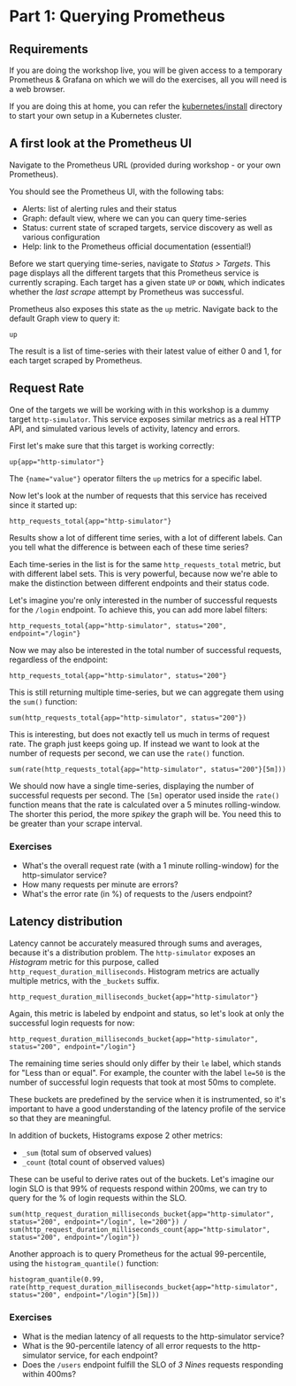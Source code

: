 # Part 1: Querying Prometheus

## Requirements

If you are doing the workshop live, you will be given access to a temporary Prometheus & Grafana on which we will do the exercises, all you will need is a web browser.
 
If you are doing this at home, you can refer the [kubernetes/install](kubernetes/install) directory to start your own setup in a Kubernetes cluster.

## A first look at the Prometheus UI

Navigate to the Prometheus URL (provided during workshop - or your own Prometheus).

You should see the Prometheus UI, with the following tabs:
- Alerts: list of alerting rules and their status
- Graph: default view, where we can you can query time-series
- Status: current state of scraped targets, service discovery as well as various configuration
- Help: link to the Prometheus official documentation (essential!)

Before we start querying time-series, navigate to _Status > Targets_. This page displays all the different targets that this Prometheus service is currently scraping. Each target has a given state `UP` or `DOWN`, which indicates whether the _last scrape_ attempt by Prometheus was successful.

Prometheus also exposes this state as the `up` metric. Navigate back to the default Graph view to query it:

    up

The result is a list of time-series with their latest value of either 0 and 1, for each target scraped by Prometheus.

## Request Rate

One of the targets we will be working with in this workshop is a dummy target `http-simulator`. This service exposes similar metrics as a real HTTP API, and simulated various levels of activity, latency and errors.

First let's make sure that this target is working correctly:

    up{app="http-simulator"}
    
The `{name="value"}` operator filters the `up` metrics for a specific label.

Now let's look at the number of requests that this service has received since it started up:

    http_requests_total{app="http-simulator"}

Results show a lot of different time series, with a lot of different labels. Can you tell what the difference is between each of these time series?

Each time-series in the list is for the same `http_requests_total` metric, but with different label sets. This is very powerful, because now we're able to make the distinction between different endpoints and their status code.

Let's imagine you're only interested in the number of successful requests for the `/login` endpoint. To achieve this, you can add more label filters:

    http_requests_total{app="http-simulator", status="200", endpoint="/login"}

Now we may also be interested in the total number of successful requests, regardless of the endpoint:

    http_requests_total{app="http-simulator", status="200"}

This is still returning multiple time-series, but we can aggregate them using the `sum()` function:

    sum(http_requests_total{app="http-simulator", status="200"})

This is interesting, but does not exactly tell us much in terms of request rate. The graph just keeps going up. If instead we want to look at the number of requests per second, we can use the `rate()` function.

    sum(rate(http_requests_total{app="http-simulator", status="200"}[5m]))

We should now have a single time-series, displaying the number of successful requests per second. The `[5m]` operator used inside the `rate()` function means that the rate is calculated over a 5 minutes rolling-window. The shorter this period, the more _spikey_ the graph will be. You need this to be greater than your scrape interval.

### Exercises

- What's the overall request rate (with a 1 minute rolling-window) for the http-simulator service?
- How many requests per minute are errors?
- What's the error rate (in %) of requests to the /users endpoint?

## Latency distribution

Latency cannot be accurately measured through sums and averages, because it's a distribution problem. The `http-simulator` exposes an _Histogram_ metric for this purpose, called `http_request_duration_milliseconds`. Histogram metrics are actually multiple metrics, with the `_buckets` suffix.

    http_request_duration_milliseconds_bucket{app="http-simulator"}

Again, this metric is labeled by endpoint and status, so let's look at only the successful login requests for now:

    http_request_duration_milliseconds_bucket{app="http-simulator", status="200", endpoint="/login"}

The remaining time series should only differ by their `le` label, which stands for "Less than or equal". For example, the counter with the label `le=50` is the number of successful login requests that took at most 50ms to complete.

These buckets are predefined by the service when it is instrumented, so it's important to have a good understanding of the latency profile of the service so that they are meaningful.

In addition of buckets, Histograms expose 2 other metrics:
- `_sum` (total sum of observed values)
- `_count` (total count of observed values)

These can be useful to derive rates out of the buckets. Let's imagine our login SLO is that 99% of requests respond within 200ms, we can try to query for the % of login requests within the SLO.

    sum(http_request_duration_milliseconds_bucket{app="http-simulator", status="200", endpoint="/login", le="200"}) / sum(http_request_duration_milliseconds_count{app="http-simulator", status="200", endpoint="/login"})

Another approach is to query Prometheus for the actual 99-percentile, using the `histogram_quantile()` function:

    histogram_quantile(0.99, rate(http_request_duration_milliseconds_bucket{app="http-simulator", status="200", endpoint="/login"}[5m]))

### Exercises

- What is the median latency of all requests to the http-simulator service?
- What is the 90-percentile latency of all error requests to the http-simulator service, for each endpoint?
- Does the `/users` endpoint fulfill the SLO of _3 Nines_ requests responding within 400ms?